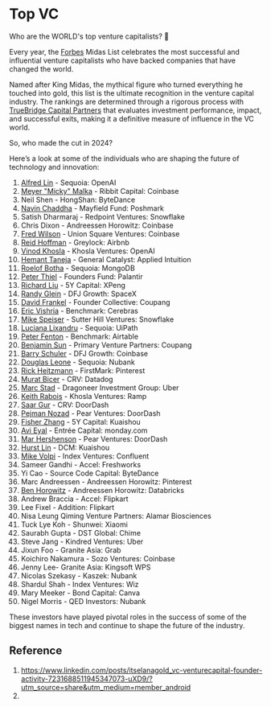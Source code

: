 # Top VC

Who are the WORLD's top venture capitalists? 👀 

Every year, the [Forbes](https://www.linkedin.com/company/forbes-magazine/) Midas List celebrates the most successful and influential venture capitalists who have backed companies that have changed the world. 

Named after King Midas, the mythical figure who turned everything he touched into gold, this list is the ultimate recognition in the venture capital industry. The rankings are determined through a rigorous process with [TrueBridge Capital Partners](https://www.linkedin.com/company/truebridge-capital-partners/) that evaluates investment performance, impact, and successful exits, making it a definitive measure of influence in the VC world.

So, who made the cut in 2024? 

Here’s a look at some of the individuals who are shaping the future of technology and innovation:

1. [Alfred Lin](https://www.linkedin.com/in/linalfred/) - Sequoia: OpenAI
2. [Meyer "Micky" Malka](https://www.linkedin.com/in/meyermalka/) - Ribbit Capital: Coinbase
3. Neil Shen - HongShan: ByteDance
4. [Navin Chaddha](https://www.linkedin.com/in/navinchaddha/) - Mayfield Fund: Poshmark
5. Satish Dharmaraj - Redpoint Ventures: Snowflake
6. Chris Dixon - Andreessen Horowitz: Coinbase
7. [Fred Wilson](https://www.linkedin.com/in/fredwilson/) - Union Square Ventures: Coinbase
8. [Reid Hoffman](https://www.linkedin.com/in/reidhoffman/) - Greylock: Airbnb
9. [Vinod Khosla](https://www.linkedin.com/in/vinod-khosla-65387416/) - Khosla Ventures: OpenAI
10. [Hemant Taneja](https://www.linkedin.com/in/hemanttaneja/) - General Catalyst: Applied Intuition
11. [Roelof Botha](https://www.linkedin.com/in/roelofbotha/) - Sequoia: MongoDB
12. [Peter Thiel](https://www.linkedin.com/in/peterthiel/) - Founders Fund: Palantir
13. [Richard Liu](https://www.linkedin.com/in/wisdant/) - 5Y Capital: XPeng
14. [Randy Glein](https://www.linkedin.com/in/randyglein/) - DFJ Growth: SpaceX
15. [David Frankel](https://www.linkedin.com/in/david-frankel/) - Founder Collective: Coupang
16. [Eric Vishria](https://www.linkedin.com/in/ericvishria/) - Benchmark: Cerebras
17. [Mike Speiser](https://www.linkedin.com/in/mikespeiser/) - Sutter Hill Ventures: Snowflake
18. [Luciana Lixandru](https://www.linkedin.com/in/luciana-lixandru-11042875/) - Sequoia: UiPath
19. [Peter Fenton](https://www.linkedin.com/in/peter-fenton-0b117/) - Benchmark: Airtable
20. [Benjamin Sun](https://www.linkedin.com/in/benjaminsun/) - Primary Venture Partners: Coupang
21. [Barry Schuler](https://www.linkedin.com/in/barry-schuler-9440225/) - DFJ Growth: Coinbase
22. [Douglas Leone](https://www.linkedin.com/in/douglas-leone-a2714/) - Sequoia: Nubank
23. [Rick Heitzmann](https://www.linkedin.com/in/rickheitzmann/) - FirstMark: Pinterest
24. [Murat Bicer](https://www.linkedin.com/in/mbicer/) - CRV: Datadog
25. [Marc Stad](https://www.linkedin.com/in/marc-stad/) - Dragoneer Investment Group: Uber
26. [Keith Rabois](https://www.linkedin.com/in/keith/) - Khosla Ventures: Ramp
27. [Saar Gur](https://www.linkedin.com/in/saargur/) - CRV: DoorDash
28. [Pejman Nozad](https://www.linkedin.com/in/pejman/) - Pear Ventures: DoorDash
29. [Fisher Zhang](https://www.linkedin.com/in/fisher-zhang-289022106/) - 5Y Capital: Kuaishou
30. [Avi Eyal](https://www.linkedin.com/in/avieyal/) - Entrée Capital: monday.com
31. [Mar Hershenson](https://www.linkedin.com/in/mar-hershenson-b21395/) - Pear Ventures: DoorDash
32. [Hurst Lin](https://www.linkedin.com/in/hurst-lin-26221b7b/) - DCM: Kuaishou
33. [Mike Volpi](https://www.linkedin.com/in/mavolpi/) - Index Ventures: Confluent
34. Sameer Gandhi - Accel: Freshworks
35. Yi Cao - Source Code Capital: ByteDance
36. Marc Andreessen - Andreessen Horowitz: Pinterest
37. [Ben Horowitz](https://www.linkedin.com/in/behorowitz/) - Andreessen Horowitz: Databricks
38. Andrew Braccia - Accel: Flipkart
39. Lee Fixel - Addition: Flipkart
40. Nisa Leung Qiming Venture Partners: Alamar Biosciences
41. Tuck Lye Koh - Shunwei: Xiaomi
42. Saurabh Gupta - DST Global: Chime
43. Steve Jang - Kindred Ventures: Uber
44. Jixun Foo - Granite Asia: Grab
45. Koichiro Nakamura - Sozo Ventures: Coinbase
46. Jenny Lee- Granite Asia: Kingsoft WPS
47. Nicolas Szekasy - Kaszek: Nubank
48. Shardul Shah - Index Ventures: Wiz 
49. Mary Meeker - Bond Capital: Canva
50. Nigel Morris - QED Investors: Nubank 

These investors have played pivotal roles in the success of some of the biggest names in tech and continue to shape the future of the industry. 

## Reference
1. https://www.linkedin.com/posts/itselanagold_vc-venturecapital-founder-activity-7231688511945347073-uXD9/?utm_source=share&utm_medium=member_android
2. 